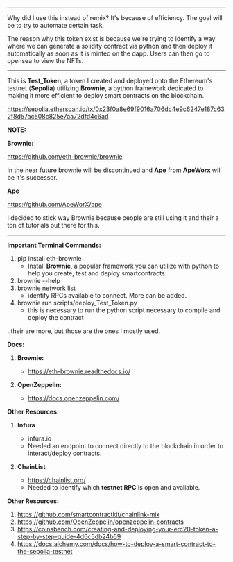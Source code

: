 ____________________

Why did I use this instead of remix? It's because of efficiency. The goal will be to try to automate certain task.

The reason why this token exist is because we're trying to identify a way where we can generate a solidity contract via python and then deploy it automatically as soon as it is minted on the dapp. Users can then go to opensea to view the NFTs.

____________________

This is **Test_Token**, a token I created and deployed onto the Ethereum's testnet (**Sepolia**) utilizing **Brownie**, a python framework dedicated to making it more efficient to deploy smart contracts on the blockchain.

https://sepolia.etherscan.io/tx/0x23f0a8e69f9016a706dc4e9c6247e187c632f8d57ac508c825e7aa72dfd4c6ad

**NOTE:**

**Brownie:**

https://github.com/eth-brownie/brownie

In the near future brownie will be discontinued and **Ape** from **ApeWorx** will be it's successor.

**Ape**

https://github.com/ApeWorX/ape

I decided to stick way Brownie because people are still using it and their a ton of tutorials out there for this.

____________________

**Important Terminal Commands:**
1) pip install eth-brownie
     - Install **Brownie**, a popular framework you can utilize with python to help you create, test and deploy smartcontracts.
3) brownie --help
4) brownie network list
   - identify RPCs available to connect. More can be added.
5) brownie run scripts/deploy_Test_Token.py
   - this is necessary to run the python script necessary to compile and deploy the contract

..their are more, but those are the ones I mostly used.

**Docs:**
1) **Brownie:**
   - https://eth-brownie.readthedocs.io/

3) **OpenZeppelin:**
   - https://docs.openzeppelin.com/
  
**Other Resources:**
1) **Infura**
   - infura.io
   - Needed an endpoint to connect directly to the blockchain in order to interact/deploy contracts.

2) **ChainList**
   - https://chainlist.org/
   - Needed to identify which **testnet RPC** is open and avaliable.

**Other Resources:**
1) https://github.com/smartcontractkit/chainlink-mix
2) https://github.com/OpenZeppelin/openzeppelin-contracts
3) https://coinsbench.com/creating-and-deploying-your-erc20-token-a-step-by-step-guide-4d6c5db24b59
4) https://docs.alchemy.com/docs/how-to-deploy-a-smart-contract-to-the-sepolia-testnet
